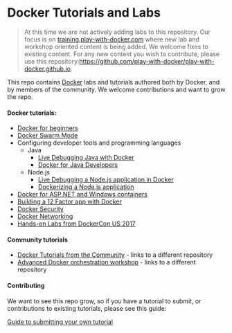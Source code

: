# Docker Tutorials and Labs

> At this time we are not actively adding labs to this repository. Our focus is on [training.play-with-docker.com](https://training.play-with-docker.com/) where new lab and workshop oriented content is being added. We welcome fixes to existing content. For any new content you wish to contribute, please use this repository:https://github.com/play-with-docker/play-with-docker.github.io.

This repo contains [Docker](https://docker.com/) labs and tutorials authored both by Docker, and by members of the community. We welcome contributions and want to grow the repo.

#### Docker tutorials:

- [Docker for beginners](https://github.com/docker/labs/blob/master/beginner/readme.md)
- [Docker Swarm Mode](https://github.com/docker/labs/blob/master/swarm-mode/README.md)
- Configuring developer tools and programming languages
  - Java
    - [Live Debugging Java with Docker](https://github.com/docker/labs/blob/master/developer-tools/java-debugging)
    - [Docker for Java Developers](https://github.com/docker/labs/blob/master/developer-tools/java)
  - Node.js
    - [Live Debugging a Node.js application in Docker](https://github.com/docker/labs/blob/master/developer-tools/nodejs-debugging)
    - [Dockerizing a Node.js application](https://github.com/docker/labs/blob/master/developer-tools/nodejs/porting)
- [Docker for ASP.NET and Windows containers](https://github.com/docker/labs/blob/master/windows/readme.md)
- [Building a 12 Factor app with Docker](https://github.com/docker/labs/blob/master/12factor/README.md)
- [Docker Security](https://github.com/docker/labs/blob/master/security/README.md)
- [Docker Networking](https://github.com/docker/labs/blob/master/networking)
- [Hands-on Labs from DockerCon US 2017](https://github.com/docker/labs/blob/master/dockercon-us-2017)

#### Community tutorials

- [Docker Tutorials from the Community](https://github.com/docker/community/blob/master/curated-content.md) - links to a different repository
- [Advanced Docker orchestration workshop](https://github.com/docker/labs/tree/master/Docker-Orchestration) - links to a different repository

#### Contributing

We want to see this repo grow, so if you have a tutorial to submit, or contributions to existing tutorials, please see this guide:

[Guide to submitting your own tutorial](https://github.com/docker/labs/blob/master/contribute.md)
